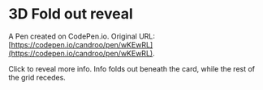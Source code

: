 # 3D Fold out reveal

A Pen created on CodePen.io. Original URL: [https://codepen.io/candroo/pen/wKEwRL](https://codepen.io/candroo/pen/wKEwRL).

Click to reveal more info.
Info folds out beneath the card, while the rest of the grid recedes.